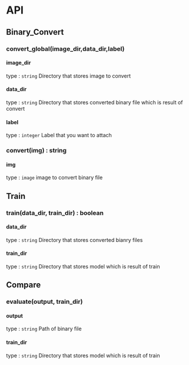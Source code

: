 # API

## Binary_Convert

### convert_global(image_dir,data_dir,label)

#### image_dir
type : `string`
Directory that stores image to convert

#### data_dir
type : `string`
Directory that stores converted binary file which is result of convert

#### label
type : `integer`
Label that you want to attach



### convert(img) : string

#### img
type : `image`
image to convert binary file



## Train

### train(data_dir, train_dir) : boolean

#### data_dir
type : `string`
Directory that stores converted bianry files

#### train_dir
type : `string`
Directory that stores model which is result of train



## Compare
### evaluate(output, train_dir)

#### output
type : `string`
Path of binary file

#### train_dir
type : `string`
Directory that stores model which is result of train





